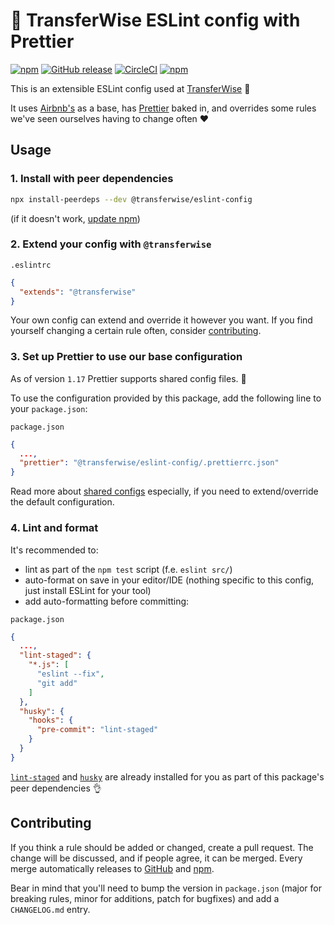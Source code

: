 # :shirt: TransferWise ESLint config with Prettier

[![npm](https://img.shields.io/npm/v/@transferwise/eslint-config.svg)](https://www.npmjs.com/package/@transferwise/eslint-config)
[![GitHub release](https://img.shields.io/github/release/transferwise/eslint-config.svg)](https://github.com/transferwise/eslint-config/releases)
[![CircleCI](https://img.shields.io/circleci/project/github/transferwise/eslint-config/master.svg)](https://circleci.com/gh/transferwise/eslint-config)
[![npm](https://img.shields.io/npm/l/@transferwise/eslint-config.svg)](https://github.com/transferwise/eslint-config/blob/master/LICENSE)

This is an extensible ESLint config used at [TransferWise](https://transferwise.com) :money_with_wings:

It uses [Airbnb's](https://www.npmjs.com/package/eslint-config-airbnb) as a base, has [Prettier](https://www.npmjs.com/package/prettier) baked in, and overrides some rules we've seen ourselves having to change often :heart:

## Usage

### 1. Install with peer dependencies

```bash
npx install-peerdeps --dev @transferwise/eslint-config
```
(if it doesn't work, [update npm](https://docs.npmjs.com/try-the-latest-stable-version-of-npm))

### 2. Extend your config with `@transferwise`

`.eslintrc`
```json
{
  "extends": "@transferwise"
}
```
Your own config can extend and override it however you want. If you find yourself changing a certain rule often, consider [contributing](#contributing).

### 3. Set up Prettier to use our base configuration

As of version `1.17` Prettier supports shared config files. :tada:

To use the configuration provided by this package, add the following line to your `package.json`:

`package.json`
```json
{
  ...,
  "prettier": "@transferwise/eslint-config/.prettierrc.json"
}
```

Read more about [shared configs](https://prettier.io/blog/2019/04/12/1.17.0.html#config) especially, if you need to extend/override the default configuration. 

### 4. Lint and format

It's recommended to:
* lint as part of the `npm test` script (f.e. `eslint src/`)
* auto-format on save in your editor/IDE (nothing specific to this config, just install ESLint for your tool)
* add auto-formatting before committing:

`package.json`
```json
{
  ...,
  "lint-staged": {
    "*.js": [
      "eslint --fix",
      "git add"
    ]
  },
  "husky": {
    "hooks": {
      "pre-commit": "lint-staged"
    }
  }
}
```
[`lint-staged`](https://www.npmjs.com/package/lint-staged) and [`husky`](https://www.npmjs.com/package/husky) are already installed for you as part of this package's peer dependencies :ok_hand:

## Contributing

If you think a rule should be added or changed, create a pull request.
The change will be discussed, and if people agree, it can be merged.
Every merge automatically releases to [GitHub](https://github.com/transferwise/eslint-config/releases) and [npm](https://www.npmjs.com/package/@transferwise/eslint-config).

Bear in mind that you'll need to bump the version in `package.json` (major for breaking rules, minor for additions, patch for bugfixes) and add a `CHANGELOG.md` entry.

